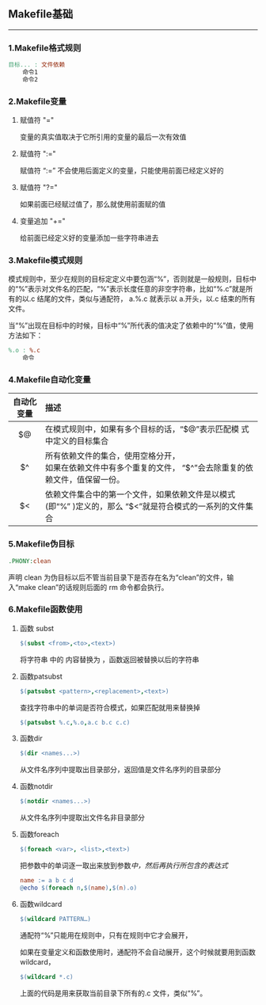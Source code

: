 ## Makefile基础

-----

### 1.Makefile格式规则

```makefile
目标... : 文件依赖
	命令1
	命令2
```



### 2.Makefile变量

1. 赋值符 "="

   变量的真实值取决于它所引用的变量的最后一次有效值  

2. 赋值符 ":="

   赋值符 “:=” 不会使用后面定义的变量，只能使用前面已经定义好的  

3. 赋值符 "?="

   如果前面已经赋过值了，那么就使用前面赋的值  

4. 变量追加 "+="

   给前面已经定义好的变量添加一些字符串进去
   
   

### 3.Makefile模式规则

模式规则中，至少在规则的目标定定义中要包涵“%”，否则就是一般规则，目标中的“%”表示对文件名的匹配，“%”表示长度任意的非空字符串，比如“%.c”就是所有的以.c 结尾的文件，类似与通配符， a.%.c 就表示以 a.开头，以.c 结束的所有文件。

当“%”出现在目标中的时候，目标中“%”所代表的值决定了依赖中的“%”值，使用方法如下：

```makefile
%.o : %.c
	命令
```



### 4.Makefile自动化变量

| 自动化变量 | 描述                                                         |
| :--------: | :----------------------------------------------------------- |
|     $@     | 在模式规则中，如果有多个目标的话，“$@”表示匹配模 式中定义的目标集合 |
|     $^     | 所有依赖文件的集合，使用空格分开，<br />如果在依赖文件中有多个重复的文件， “$^”会去除重复的依赖文件，值保留一份。 |
|     $<     | 依赖文件集合中的第一个文件，如果依赖文件是以模式(即“%” )定义的，那么 “$<”就是符合模式的一系列的文件集合 |



### 5.Makefile伪目标

```makefile
.PHONY:clean
```

声明 clean 为伪目标以后不管当前目录下是否存在名为“clean”的文件，输入“make clean”的话规则后面的 rm 命令都会执行。  



### 6.Makefile函数使用

1. 函数 subst  

   ```makefile
   $(subst <from>,<to>,<text>)
   ```

   将字符串 <text> 中的 <from> 内容替换为 <to>，函数返回被替换以后的字符串  

   

2. 函数patsubst  

   ```makefile
   $(patsubst <pattern>,<replacement>,<text>)
   ```

   查找字符串<text>中的单词是否符合模式<pattern>，如果匹配就用<replacement>来替换掉  

   ```makefile
   $(patsubst %.c,%.o,a.c b.c c.c)
   ```

3. 函数dir

   ```makefile
   $(dir <names...>)
   ```

   从文件名序列<names>中提取出目录部分，返回值是文件名序列<names>的目录部分  

   

4. 函数notdir

   ```makefile
   $(notdir <names...>)
   ```

   从文件名序列<names>中提取出文件名非目录部分  

   

5. 函数foreach

   ```makefile
   $(foreach <var>, <list>,<text>)
   ```

   把参数<list>中的单词逐一取出来放到参数<var>中，然后再执行<text>所包含的表达式  

   ```makefile
   name := a b c d
   @echo $(foreach n,$(name),$(n).o)
   ```

6. 函数wildcard

   ```makefile
   $(wildcard PATTERN…)
   ```

   通配符“%”只能用在规则中，只有在规则中它才会展开，

   如果在变量定义和函数使用时，通配符不会自动展开，这个时候就要用到函数 wildcard，  

   ```makefile
   $(wildcard *.c)
   ```

   上面的代码是用来获取当前目录下所有的.c 文件，类似“%”。  


